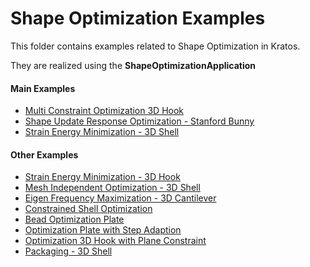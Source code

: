 # Shape Optimization Examples

This folder contains examples related to Shape Optimization in Kratos.

They are realized using the **ShapeOptimizationApplication**

#### Main Examples
- [Multi Constraint Optimization 3D Hook](10_Multi_Constraint_Optimization_3D_Hook)
- [Shape Update Response Optimization - Stanford Bunny](11_Shape_Update_Maximization_Stanford_Bunny)
- [Strain Energy Minimization - 3D Shell](02_Strain_Energy_Minimization_3D_Shell)

#### Other Examples
- [Strain Energy Minimization - 3D Hook](01_Strain_Energy_Minimization_3D_Hook)
- [Mesh Independent Optimization - 3D Shell](03_mesh_independent_optimization_3D_Shell)
- [Eigen Frequency Maximization - 3D Cantilever](04_Eigenfrequency_Maximization_3D_Cantilever)
- [Constrained Shell Optimization](05_Constrained_Shell_Opt)
- [Bead Optimization Plate](06_bead_optimization_plate)
- [Optimization Plate with Step Adaption](07_optimization_plate_with_step_adaption)
- [Optimization 3D Hook with Plane Constraint](08_Optimization_3D_Hook_plane_constraint)
- [Packaging - 3D Shell](09_Packaging_3D_Shell)